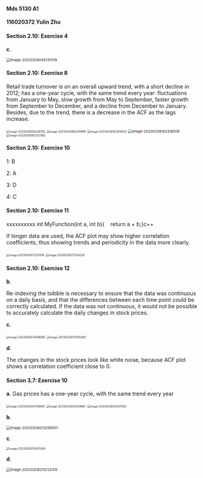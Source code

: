 #### Mds 5130 A1 

**116020372 Yulin Zhu** 



#### Section 2.10: Exercise 4

**c**.

<img src="Mds5130 A1.assets/image-20230208145131709.png" alt="image-20230208145131709" style="zoom:67%;" />

#### Section 2.10: Exercise 8

Retail trade turnover is on an overall upward trend, with a short decline in 2012; has a one-year cycle, with the same trend every year: fluctuations from January to May, slow growth from May to September, faster growth from September to December, and a decline from December to January. Besides, due to the trend, there is a decrease in the ACF as the lags increase.



<img src="Mds5130 A1.assets/image-20230208162228782.png" alt="image-20230208162228782" style="zoom: 50%;" />

<img src="Mds5130 A1.assets/image-20230208162245989.png" alt="image-20230208162245989" style="zoom:50%;" />

<img src="Mds5130 A1.assets/image-20230208162304630.png" alt="image-20230208162304630" style="zoom:50%;" />

<img src="Mds5130 A1.assets/image-20230208162318508.png" alt="image-20230208162318508" style="zoom:67%;" />

<img src="Mds5130 A1.assets/image-20230208162332062.png" alt="image-20230208162332062" style="zoom:50%;" />



#### Section 2.10: Exercise 10

1: B

2: A

3: D

4: C



#### Section 2.10: Exercise 11

xxxxxxxxxx int MyFunction(int a, int b){    return a + b;}c++

If longer data are used, the ACF  plot may show higher correlation coefficients, thus showing trends and periodicity in the data more clearly.



<img src="Mds5130 A1.assets/image-20230208172251419.png" alt="image-20230208172251419" style="zoom:50%;" />





<img src="Mds5130 A1.assets/image-20230208172324330.png" alt="image-20230208172324330" style="zoom:50%;" />



#### Section 2.10: Exercise 12

**b**.

Re-indexing the tsibble is necessary to ensure that the data was  continuous on a daily basis, and that the differences between each time point could be correctly calculated. If the data was not continuous, it would not be possible to accurately calculate the daily changes in stock prices.



**c.**

<img src="Mds5130 A1.assets/image-20230208174448585.png" alt="image-20230208174448585" style="zoom:50%;" />



<img src="Mds5130 A1.assets/image-20230208174335458.png" alt="image-20230208174335458" style="zoom: 50%;" />



**d**.

The changes in the stock prices look like white noise, because ACF plot shows a correlation coefficient close to 0. 



#### Section 3.7: Exercise 10 

**a**. Gas prices has a one-year cycle, with the same trend every year

<img src="Mds5130 A1.assets/image-20230208205116820.png" alt="image-20230208205116820" style="zoom: 50%;" />



<img src="Mds5130 A1.assets/image-20230208205258667.png" alt="image-20230208205258667" style="zoom: 50%;" />



<img src="Mds5130 A1.assets/image-20230208205341550.png" alt="image-20230208205341550" style="zoom:50%;" />





**b**. 

<img src="Mds5130 A1.assets/image-20230208213256001.png" alt="image-20230208213256001" style="zoom:67%;" />

**c**.



<img src="Mds5130 A1.assets/image-20230208215435284.png" alt="image-20230208215435284" style="zoom:50%;" />

**d**. 

<img src="Mds5130 A1.assets/image-20230208215722415.png" alt="image-20230208215722415" style="zoom:67%;" />
